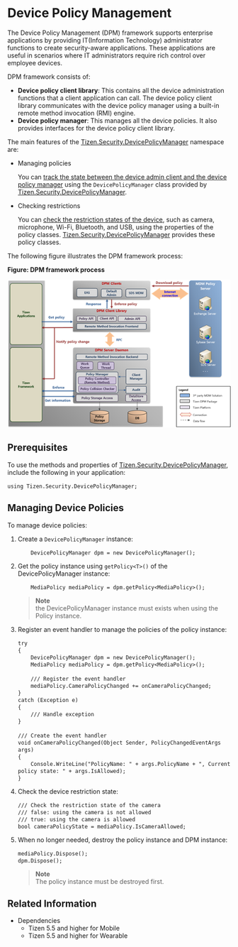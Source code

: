 # Device Policy Management


The Device Policy Management (DPM) framework supports enterprise applications by providing IT(Information Technology) administrator functions to create security-aware applications. These applications are useful in scenarios where IT administrators require rich control over employee devices.

DPM framework consists of:

- **Device policy client library**: This contains all the device administration functions that a client application can call. The device policy client library communicates with the device policy manager using a built-in remote method invocation (RMI) engine.
- **Device policy manager**: This manages all the device policies. It also provides interfaces for the device policy client library.

The main features of the [Tizen.Security.DevicePolicyManager](https://samsung.github.io/TizenFX/master/api/Tizen.Security.DevicePolicyManager.html) namespace are:

- Managing policies

  You can [track the state between the device admin client and the device policy manager](#client_application) using the `DevicePolicyManager` class provided by [Tizen.Security.DevicePolicyManager](https://samsung.github.io/TizenFX/master/api/Tizen.Security.DevicePolicyManager.html).

- Checking restrictions

  You can [check the restriction states of the device](#client_application), such as camera, microphone, Wi-Fi, Bluetooth, and USB, using the properties of the policy classes. [Tizen.Security.DevicePolicyManager](https://samsung.github.io/TizenFX/master/api/Tizen.Security.DevicePolicyManager.html) provides these policy classes.

The following figure illustrates the DPM framework process:

**Figure: DPM framework process**

![DPM framework process](./media/dpm-framework.png)

## Prerequisites

To use the methods and properties of [Tizen.Security.DevicePolicyManager](https://samsung.github.io/TizenFX/master/api/Tizen.Security.DevicePolicyManager.html), include the following in your application:

```
using Tizen.Security.DevicePolicyManager;
```

<a name="client_application"></a>
## Managing Device Policies

To manage device policies:

1. Create a `DevicePolicyManager` instance:

   ```
       DevicePolicyManager dpm = new DevicePolicyManager();
   ```

2. Get the policy instance using `getPolicy<T>()` of the DevicePolicyManager instance:
   ```
       MediaPolicy mediaPolicy = dpm.getPolicy<MediaPolicy>();
   ```
   > **Note**  
   > the DevicePolicyManager instance must exists when using the Policy instance.

3. Register an event handler to manage the policies of the policy instance:

   ```
   try
   {
       DevicePolicyManager dpm = new DevicePolicyManager();
       MediaPolicy mediaPolicy = dpm.getPolicy<MediaPolicy>();

       /// Register the event handler
       mediaPolicy.CameraPolicyChanged += onCameraPolicyChanged;
   }
   catch (Exception e)
   {
       /// Handle exception
   }

   /// Create the event handler
   void onCameraPolicyChanged(Object Sender, PolicyChangedEventArgs args)
   {
       Console.WriteLine("PolicyName: " + args.PolicyName + ", Current policy state: " + args.IsAllowed);
   }
   ```

4. Check the device restriction state:

   ```
   /// Check the restriction state of the camera
   /// false: using the camera is not allowed
   /// true: using the camera is allowed
   bool cameraPolicyState = mediaPolicy.IsCameraAllowed;
   ```

5. When no longer needed, destroy the policy instance and DPM instance:

   ```
   mediaPolicy.Dispose();
   dpm.Dispose();
   ```
   > **Note**  
   > The policy instance must be destroyed first.

## Related Information
- Dependencies
  - Tizen 5.5 and higher for Mobile
  - Tizen 5.5 and higher for Wearable
